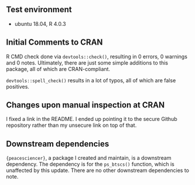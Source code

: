 ## Test environment

- ubuntu 18.04, R 4.0.3

## Initial Comments to CRAN

R CMD check done via `devtools::check()`, resulting in 0 errors, 0 warnings and 0 notes. Ultimately, there are just some simple additions to this package, all of which are CRAN-compliant.

`devtools::spell_check()` results in a lot of typos, all of which are false positives.
 
## Changes upon manual inspection at CRAN

I fixed a link in the README. I ended up pointing it to the secure Github repository rather than my unsecure link on top of that.

## Downstream dependencies

`{peacesciencer}`, a package I created and maintain, is a downstream dependency. The dependency is for the `ps_btscs()` function, which is unaffected by this update. There are no other downstream dependencies to note.

